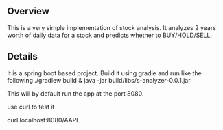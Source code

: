 ## Overview
This is a very simple implementation of stock analysis. It analyzes 2 years worth of daily data for a stock and predicts whether to BUY/HOLD/SELL.

## Details
It is a spring boot based project. Build it using gradle and run like the following
 ./gradlew build & java -jar build/libs/s-analyzer-0.0.1.jar	

This will by default run the app at the port 8080.

use curl to test it

   curl localhost:8080/AAPL

